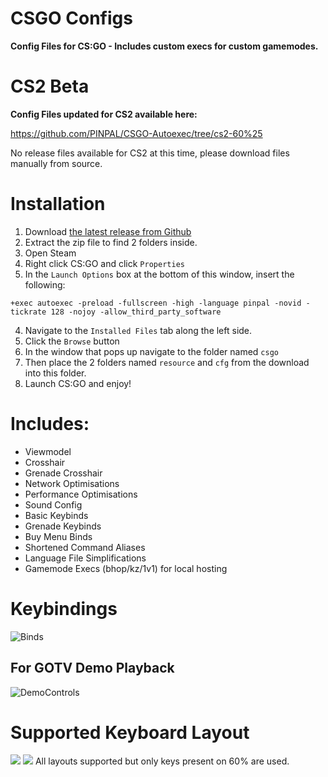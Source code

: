 # CSGO Configs

**Config Files for CS:GO - Includes custom execs for custom gamemodes.<br/>**

# CS2 Beta
**Config Files updated for CS2 available here:**

https://github.com/PINPAL/CSGO-Autoexec/tree/cs2-60%25

No release files available for CS2 at this time, please download files manually from source.

# Installation

1. Download [the latest release from Github](https://github.com/PINPAL/CSGO-Autoexec/releases/)
2. Extract the zip file to find 2 folders inside.
3. Open Steam
4. Right click CS:GO and click `Properties`
5. In the `Launch Options` box at the bottom of this window, insert the following:

```
+exec autoexec -preload -fullscreen -high -language pinpal -novid -tickrate 128 -nojoy -allow_third_party_software
```

4. Navigate to the `Installed Files` tab along the left side.
5. Click the `Browse` button
6. In the window that pops up navigate to the folder named `csgo`
7. Then place the 2 folders named `resource` and `cfg` from the download into this folder.
8. Launch CS:GO and enjoy!

# Includes:

- Viewmodel
- Crosshair
- Grenade Crosshair
- Network Optimisations
- Performance Optimisations
- Sound Config
- Basic Keybinds
- Grenade Keybinds
- Buy Menu Binds
- Shortened Command Aliases
- Language File Simplifications
- Gamemode Execs (bhop/kz/1v1) for local hosting

# Keybindings

![Binds](https://raw.githubusercontent.com/PINPAL/CSGO-Autoexec/master/readme/console.png)

## For GOTV Demo Playback

![DemoControls](https://raw.githubusercontent.com/PINPAL/CSGO-Autoexec/master/readme/demo_controls.png)

# Supported Keyboard Layout

![](https://github.com/PINPAL/CSGO-Autoexec/blob/master/readme/large.png?raw=true)
![](https://github.com/PINPAL/CSGO-Autoexec/blob/master/readme/compact.png?raw=true)
All layouts supported but only keys present on 60% are used.<br/>
